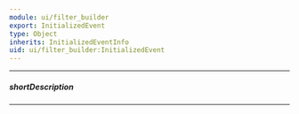 ```yaml
---
module: ui/filter_builder
export: InitializedEvent
type: Object
inherits: InitializedEventInfo
uid: ui/filter_builder:InitializedEvent
---
```

---
##### shortDescription
<!-- Description goes here -->

---
<!-- Description goes here -->